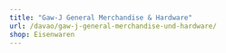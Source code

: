```yaml
---
title: "Gaw-J General Merchandise & Hardware"
url: /davao/gaw-j-general-merchandise-und-hardware/
shop: Eisenwaren
---
```

